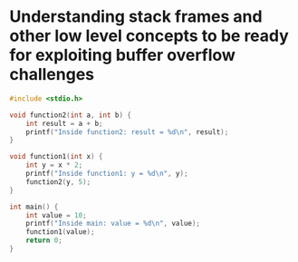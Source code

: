 # Understanding stack frames and other low level concepts to be ready for exploiting buffer overflow challenges


```cpp
#include <stdio.h>

void function2(int a, int b) {
    int result = a + b;
    printf("Inside function2: result = %d\n", result);
}

void function1(int x) {
    int y = x * 2;
    printf("Inside function1: y = %d\n", y);
    function2(y, 5);
}

int main() {
    int value = 10;
    printf("Inside main: value = %d\n", value);
    function1(value);
    return 0;
}

```

